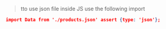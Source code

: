 > tto use json file inside JS use the following import
```JSON
import Data from './products.json' assert {type: 'json'};